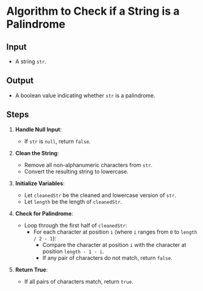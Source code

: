 # Algorithm to Check if a String is a Palindrome

## Input
- A string `str`.

## Output
- A boolean value indicating whether `str` is a palindrome.

## Steps

1. **Handle Null Input**:
   - If `str` is `null`, return `false`.

2. **Clean the String**:
   - Remove all non-alphanumeric characters from `str`.
   - Convert the resulting string to lowercase.

3. **Initialize Variables**:
   - Let `cleanedStr` be the cleaned and lowercase version of `str`.
   - Let `length` be the length of `cleanedStr`.

4. **Check for Palindrome**:
   - Loop through the first half of `cleanedStr`:
     - For each character at position `i` (where `i` ranges from `0` to `length / 2 - 1`):
       - Compare the character at position `i` with the character at position `length - 1 - i`.
       - If any pair of characters do not match, return `false`.

5. **Return True**:
   - If all pairs of characters match, return `true`.
